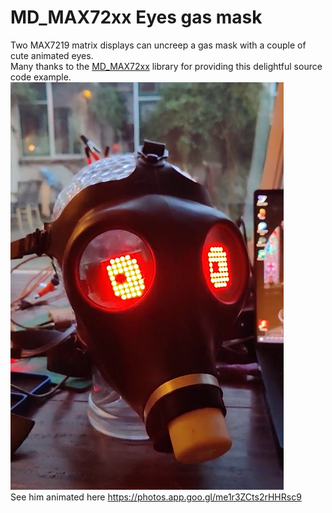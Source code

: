 #  MD_MAX72xx Eyes gas mask
Two MAX7219 matrix displays can uncreep a gas mask with a couple of cute animated eyes.   
Many thanks to the [MD_MAX72xx](https://github.com/MajicDesigns/MD_MAX72XX) library for providing this delightful source code example.
![The San Juan Mountains are beautiful!](Docs/Gasmask-eyes.png "San Juan Mountains")   
See him animated here https://photos.app.goo.gl/me1r3ZCts2rHHRsc9